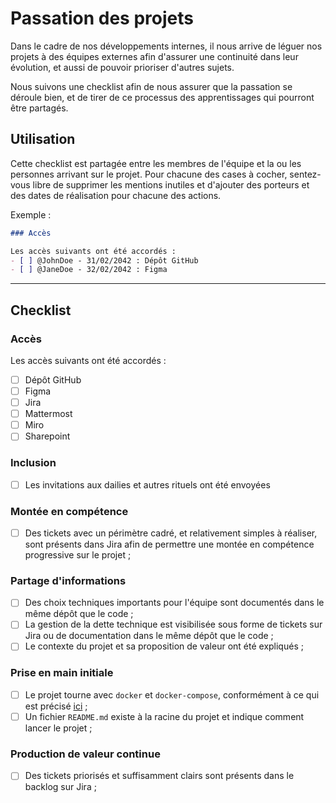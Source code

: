 # Passation des projets

Dans le cadre de nos développements internes, il nous arrive de léguer nos projets à des équipes externes afin d'assurer
une continuité dans leur évolution, et aussi de pouvoir prioriser d'autres sujets.

Nous suivons une checklist afin de nous assurer que la passation se déroule bien, et de tirer de ce processus des
apprentissages qui pourront être partagés.

## Utilisation

Cette checklist est partagée entre les membres de l'équipe et la ou les personnes arrivant sur le projet.
Pour chacune des cases à cocher, sentez-vous libre de supprimer les mentions inutiles et d'ajouter des porteurs et des
dates de réalisation pour chacune des actions.

Exemple :
```markdown
### Accès

Les accès suivants ont été accordés :
- [ ] @JohnDoe - 31/02/2042 : Dépôt GitHub
- [ ] @JaneDoe - 32/02/2042 : Figma
```

---

## Checklist

### Accès

Les accès suivants ont été accordés :
- [ ] Dépôt GitHub
- [ ] Figma
- [ ] Jira
- [ ] Mattermost
- [ ] Miro
- [ ] Sharepoint

### Inclusion

- [ ] Les invitations aux dailies et autres rituels ont été envoyées

### Montée en compétence

- [ ] Des tickets avec un périmètre cadré, et relativement simples à réaliser, sont présents dans Jira afin de permettre
  une montée en compétence progressive sur le projet ;

### Partage d'informations

- [ ] Des choix techniques importants pour l'équipe sont documentés dans le même dépôt que le code ;
- [ ] La gestion de la dette technique est visibilisée sous forme de tickets sur Jira ou de documentation dans le même
  dépôt que le code ;
- [ ] Le contexte du projet et sa proposition de valeur ont été expliqués ;

### Prise en main initiale

- [ ] Le projet tourne avec `docker` et `docker-compose`, conformément à ce qui est précisé [ici](cloud-native.md) ;
- [ ] Un fichier `README.md` existe à la racine du projet et indique comment lancer le projet ;

### Production de valeur continue

- [ ] Des tickets priorisés et suffisamment clairs sont présents dans le backlog sur Jira ;
